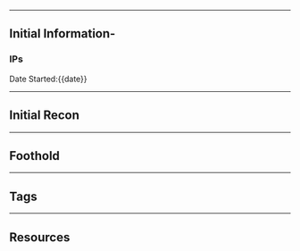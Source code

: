 -----

## Initial Information-

### IPs

Date Started:{{date}}

----
## Initial Recon

----
## Foothold

---
## Tags

----
## Resources